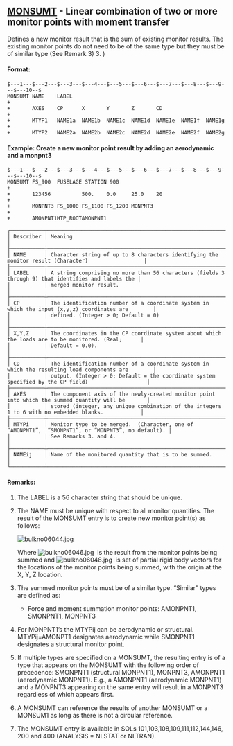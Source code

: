 ## [MONSUMT](https://help.hexagonmi.com/bundle/MSC_Nastran_2022.4/page/Nastran_Combined_Book/qrg/bulkno/TOC.MONSUMT.xhtml) - Linear combination of two or more monitor points with moment transfer

Defines a new monitor result that is the sum of existing monitor results. The existing monitor points do not need to be of the same type but they must be of similar type (See Remark 3)  3. )

#### Format:

```nastran
$---1---$---2---$---3---$---4---$---5---$---6---$---7---$---8---$---9---$---10--$
MONSUMT NAME    LABEL                                                   +        
+       AXES    CP      X       Y       Z       CD                      +        
+       MTYP1   NAME1a  NAME1b  NAME1c  NAME1d  NAME1e  NAME1f  NAME1g  +        
+       MTYP2   NAME2a  NAME2b  NAME2c  NAME2d  NAME2e  NAME2f  NAME2g          
```

#### Example: Create a new monitor point result by adding an aerodynamic and a monpnt3

```nastran
$---1---$---2---$---3---$---4---$---5---$---6---$---7---$---8---$---9---$---10--$
MONSUMT FS_900  FUSELAGE STATION 900                                    +
+       123456          500.    0.0     25.0    20                      +        
+       MONPNT3 FS_1000 FS_1100 FS_1200 MONPNT3                         +        
+       AMONPNT1HTP_ROOTAMONPNT1                                                
```

```text
┌───────────┬────────────────────────────────────────────────────────────────────────────────────────────────────┐
│ Describer │ Meaning                                                                                            │
├───────────┼────────────────────────────────────────────────────────────────────────────────────────────────────┤
│ NAME      │ Character string of up to 8 characters identifying the monitor result (Character)                  │
├───────────┼────────────────────────────────────────────────────────────────────────────────────────────────────┤
│ LABEL     │ A string comprising no more than 56 characters (fields 3 through 9) that identifies and labels the │
│           │ merged monitor result.                                                                             │
├───────────┼────────────────────────────────────────────────────────────────────────────────────────────────────┤
│ CP        │ The identification number of a coordinate system in which the input (x,y,z) coordinates are        │
│           │ defined. (Integer > 0; Default = 0)                                                                │
├───────────┼────────────────────────────────────────────────────────────────────────────────────────────────────┤
│ X,Y,Z     │ The coordinates in the CP coordinate system about which the loads are to be monitored. (Real;      │
│           │ Default = 0.0).                                                                                    │
├───────────┼────────────────────────────────────────────────────────────────────────────────────────────────────┤
│ CD        │ The identification number of a coordinate system in which the resulting load components are        │
│           │ output. (Integer > 0; Default = the coordinate system specified by the CP field)                   │
├───────────┼────────────────────────────────────────────────────────────────────────────────────────────────────┤
│ AXES      │ The component axis of the newly-created monitor point into which the summed quantity will be       │
│           │ stored (integer, any unique combination of the integers 1 to 6 with no embedded blanks.            │
├───────────┼────────────────────────────────────────────────────────────────────────────────────────────────────┤
│ MTYPi     │ Monitor type to be merged.  (Character, one of “AMONPNT1”,  “SMONPNT1”, or “MONPNT3”, no default). │
│           │ See Remarks 3. and 4.                                                                              │
├───────────┼────────────────────────────────────────────────────────────────────────────────────────────────────┤
│ NAMEij    │ Name of the monitored quantity that is to be summed.                                               │
└───────────┴────────────────────────────────────────────────────────────────────────────────────────────────────┘
```

#### Remarks:

1. The LABEL is a 56 character string that should be unique.
2. The NAME must be unique with respect to all monitor quantities. The result of the MONSUMT entry is to create new monitor point(s) as follows:

    ![bulkno06044.jpg](https://help-be.hexagonmi.com/bundle/MSC_Nastran_2022.4/page/Nastran_Combined_Book/qrg/bulkno/../../../assets/bulkno06044.jpg?_LANG=enus)  

     Where  ![bulkno06046.jpg](https://help-be.hexagonmi.com/bundle/MSC_Nastran_2022.4/page/Nastran_Combined_Book/qrg/bulkno/../../../assets/bulkno06046.jpg?_LANG=enus)  is the result from the monitor points being summed and  ![bulkno06048.jpg](https://help-be.hexagonmi.com/bundle/MSC_Nastran_2022.4/page/Nastran_Combined_Book/qrg/bulkno/../../../assets/bulkno06048.jpg?_LANG=enus)  is set of partial rigid body vectors for the locations of the monitor points being summed, with the origin at the X, Y, Z location.

3. The summed monitor points must be of a similar type. “Similar” types are defined as:
    - Force and moment summation monitor points: AMONPNT1, SMONPNT1, MONPNT3
4. For MONPNT1’s the MTYPij can be aerodynamic or structural. MTYPij=AMONPT1 designates aerodynamic while SMONPNT1 designates a structural monitor point.
5. If multiple types are specified on a MONSUMT, the resulting entry is of a type that appears on the MONSUMT with the following order of precedence: SMONPNT1 (structural MONPNT1), MONPNT3, AMONPNT1 (aerodynamic MONPNT1). E.g., a AMONPNT1 (aerodynamic MONPNT1) and a MONPNT3 appearing on the same entry will result in a MONPNT3 regardless of which appears first. 
6. A MONSUMT can reference the results of another MONSUMT or a MONSUM1 as long as there is not a circular reference.
7. The MONSUMT entry is available in SOLs 101,103,108,109,111,112,144,146, 200 and 400 (ANALYSIS = NLSTAT or NLTRAN).

